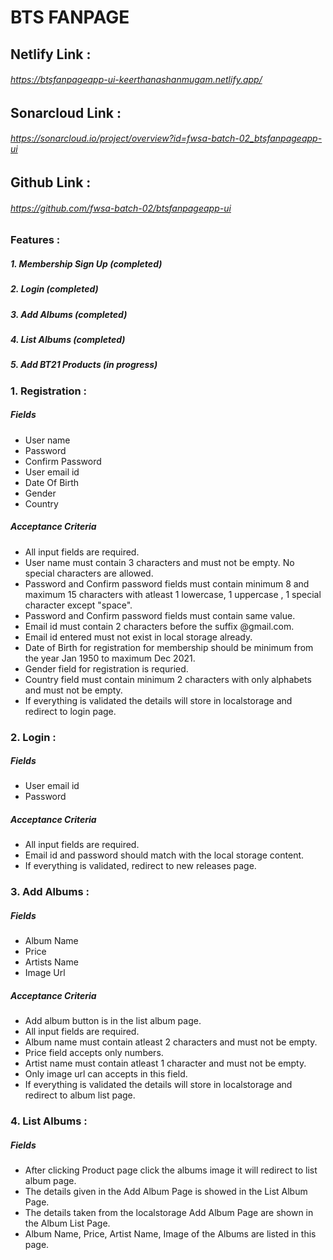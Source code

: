 # BTS FANPAGE

## Netlify Link :
   ###### https://btsfanpageapp-ui-keerthanashanmugam.netlify.app/

## Sonarcloud Link :
   ###### https://sonarcloud.io/project/overview?id=fwsa-batch-02_btsfanpageapp-ui 

## Github Link :
   ###### https://github.com/fwsa-batch-02/btsfanpageapp-ui      

### Features :
   ##### 1. Membership Sign Up (completed)
   ##### 2. Login (completed)
   ##### 3. Add Albums (completed)
   ##### 4. List Albums (completed)
   ##### 5. Add BT21 Products (in progress)

### 1. Registration :

   ##### Fields
  * User name
  * Password
  * Confirm Password
  * User email id
  * Date Of Birth
  * Gender
  * Country
   ##### Acceptance Criteria
  * All input fields are required.
  *  User name must contain 3 characters and must not be empty. No special characters are allowed.
  * Password and Confirm password fields must contain minimum 8 and maximum 15 characters with atleast 1 lowercase, 1 uppercase , 1 special character except "space".
  * Password and Confirm password fields must contain same value.
  * Email id must contain 2 characters before the suffix @gmail.com.
  * Email id entered must not exist in local storage already.
  * Date of Birth for registration for membership should be minimum from the year Jan 1950 to maximum Dec 2021.
  * Gender field for registration is requried.
  * Country field must contain minimum 2 characters with only alphabets and must not be empty.
  * If everything is validated the details will store in localstorage and redirect to login page.

 ### 2. Login :
  ##### Fields
 * User email id
 * Password
  ##### Acceptance Criteria
 * All input fields are required.
 * Email id and password should match with the local storage content.
 * If everything is validated, redirect to new releases page.
 
 ### 3. Add Albums :
  ##### Fields
  * Album Name
  * Price
  * Artists Name
  * Image Url
  ##### Acceptance Criteria
  * Add album button is in the list album page. 
  * All input fields are required.
  * Album name must contain atleast 2 characters and must not be empty.
  * Price field accepts only numbers.
  * Artist name must contain atleast 1 character and must not be empty.
  * Only image url can accepts in this field. 
  * If everything is validated the details will store in localstorage and redirect to album list page. 
 
 ### 4. List Albums :
  ##### Fields
  * After clicking Product page click the albums image it will redirect to list album page.
  * The details given in the Add Album Page is showed in the List Album Page.
  * The details taken from the localstorage Add Album Page are shown in the Album List Page.
  * Album Name, Price, Artist Name, Image of the Albums are listed in this page.

 